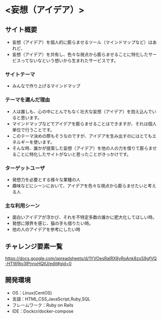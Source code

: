 # <妄想（アイデア）>

## サイト概要
- 妄想（アイデア）を個人的に膨らませるツール（マインドマップなど）はあれど、
- 妄想（アイデア）を共有し、色々な視点から膨らませることに特化したサービスってないなという想いから生まれたサービスです。

### サイトテーマ
- みんなで作り上げるマインドマップ

### テーマを選んだ理由
- 人は誰しも、心の中にとんでもなく壮大な妄想（アイデア）を抱え込んでいると思います。
- マインドマップなどでアイデアを膨らませることはできますが、それは個人単位で行うことです。
- このテーマ決めの際もそうなのですが、アイデアを生み出すのにはとてもエネルギーを使います。
- そんな時、誰かが提案した妄想（アイデア）を他の人の力を借りて膨らませることに特化したサイトがないと思ったことがきっかけです。

### ターゲットユーザ
- 発想力を必要とする様々な業種の人
- 趣味などにシーンにおいて、アイデアを色々な視点から膨らませたいと考える人

### 主な利用シーン
- 面白いアイデアが浮かび、それを不特定多数の誰かに肥大化してほしい時。
- 発想に限界を感じ、猫の手も借りたい時。
- 他の人のアイデアを参考にしたい時

## チャレンジ要素一覧
https://docs.google.com/spreadsheets/d/1YVOesRalRX8yRoAnk8zsS9gfVQ-HTW9jo3IPnnxHQtU/edit#gid=0

## 開発環境
- OS：Linux(CentOS)
- 言語：HTML,CSS,JavaScript,Ruby,SQL
- フレームワーク：Ruby on Rails
- IDE：Dockcr/docker-compose